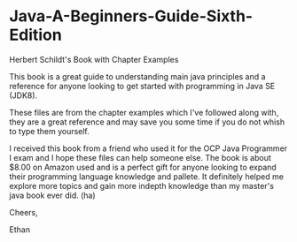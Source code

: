 # Java-A-Beginners-Guide-Sixth-Edition
Herbert Schildt's Book with Chapter Examples

This book is a great guide to understanding main java principles and a reference for anyone looking to get started with programming in Java SE (JDK8).

These files are from the chapter examples which I've followed along with, they are a great reference and may save you some time if you do not whish to type them yourself.

I received this book from a friend who used it for the OCP Java Programmer I exam and I hope these files can help someone else. The book is about $8.00 on Amazon used and is a perfect gift for anyone looking to expand their programming language knowledge and pallete. It definitely helped me explore more topics and gain more indepth knowledge than my master's java book ever did. (ha)

Cheers,

Ethan
